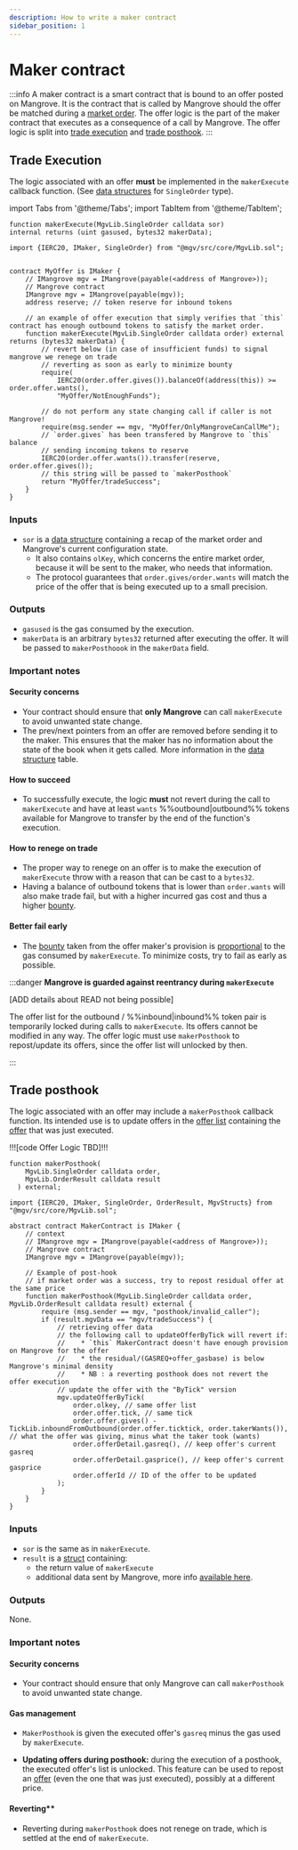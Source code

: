 ```yaml
---
description: How to write a maker contract
sidebar_position: 1
---
```


# Maker contract

:::info 
A maker contract is a smart contract that is bound to an offer posted on Mangrove. 
It is the contract that is called by Mangrove should the offer be matched during a [market order](../market-order/README.md). 
The offer logic is the part of the maker contract that executes as a consequence of a call by Mangrove. The offer logic is split into [trade execution](#trade-execution) 
and [trade posthook](#trade-posthook).
:::

## Trade Execution

The logic associated with an offer **must** be implemented in the `makerExecute` callback function. (See [data structures](offer-data-structures.md#mgvlib.singleorder) for `SingleOrder` type).

import Tabs from '@theme/Tabs';
import TabItem from '@theme/TabItem';

<Tabs>
<TabItem value="signature" label="Signature" default>

```solidity
function makerExecute(MgvLib.SingleOrder calldata sor)
internal returns (uint gasused, bytes32 makerData);
```

</TabItem>

<TabItem value="offerLogic" label="Offer logic">

```solidity
import {IERC20, IMaker, SingleOrder} from "@mgv/src/core/MgvLib.sol";


contract MyOffer is IMaker {
    // IMangrove mgv = IMangrove(payable(<address of Mangrove>));
    // Mangrove contract
    IMangrove mgv = IMangrove(payable(mgv));
    address reserve; // token reserve for inbound tokens
    
    // an example of offer execution that simply verifies that `this` contract has enough outbound tokens to satisfy the market order.
    function makerExecute(MgvLib.SingleOrder calldata order) external returns (bytes32 makerData) {
        // revert below (in case of insufficient funds) to signal mangrove we renege on trade
        // reverting as soon as early to minimize bounty
        require(
            IERC20(order.offer.gives()).balanceOf(address(this)) >= order.offer.wants(),
            "MyOffer/NotEnoughFunds");
    
        // do not perform any state changing call if caller is not Mangrove!
        require(msg.sender == mgv, "MyOffer/OnlyMangroveCanCallMe");
        // `order.gives` has been transfered by Mangrove to `this` balance
        // sending incoming tokens to reserve
        IERC20(order.offer.wants()).transfer(reserve, order.offer.gives());
        // this string will be passed to `makerPosthook`
        return "MyOffer/tradeSuccess";
    }
}
```

</TabItem>
</Tabs>

### Inputs

* `sor` is a [data structure](./offer-data-structures.md#public-data-structures) containing a recap of the market order and Mangrove's current configuration state.
    * It also contains `olKey`, which concerns the entire market order, because it will be sent to the maker, who needs that information.
    * The protocol guarantees that `order.gives/order.wants` will match the price of the offer that is being executed up to a small precision.

### Outputs

* `gasused` is the gas consumed by the execution.
* `makerData` is an arbitrary `bytes32` returned after executing the offer. It will be passed to `makerPosthoook` in the `makerData` field.


### Important notes


#### Security concerns

* Your contract should ensure that **only Mangrove** can call `makerExecute` to avoid unwanted state change.
* The prev/next pointers from an offer are removed before sending it to the maker. This ensures that the maker has no information about the state of the book when it gets called. More information in the [data structure](./offer-data-structures.md#public-data-structures) table.

#### How to succeed

* To successfully execute, the logic **must** not revert during the call to `makerExecute` and have at least `wants` %%outbound|outbound%% tokens available for Mangrove to transfer by the end of the function's execution.

#### How to renege on trade

* The proper way to renege on an offer is to make the execution of `makerExecute` throw with a reason that can be cast to a `bytes32`.
* Having a balance of outbound tokens that is lower than `order.wants` will also make trade fail, but with a higher incurred gas cost and thus a higher [bounty](offer-provision.md#provision-and-offer-bounty).

#### Better fail early

* The [bounty](offer-provision.md#computing-the-provision-and-offer-bounty) taken from the offer maker's provision is [proportional](offer-provision.md#computing-the-provision-and-offer-bounty) to the gas consumed by `makerExecute`. To minimize costs, try to fail as early as possible.


:::danger **Mangrove is guarded against reentrancy during `makerExecute`**

[ADD details about READ not being possible]

The offer list for the outbound / %%inbound|inbound%% token pair is temporarily locked during calls to `makerExecute`. Its offers cannot be modified in any way. The offer logic must use `makerPosthook` to repost/update its offers, since the offer list will unlocked by then.

:::

## Trade posthook

The logic associated with an offer may include a `makerPosthook` callback function. Its intended use is to update offers in the [offer list](../offer-list/README.md) containing the [offer](./) that was just executed.

!!![code Offer Logic TBD]!!!

<Tabs>
<TabItem value="signature" label="Signature" default>

```solidity
function makerPosthook(
    MgvLib.SingleOrder calldata order,
    MgvLib.OrderResult calldata result
  ) external;
```

</TabItem>
<TabItem value="offerLogic" label="Offer logic">

```solidity
import {IERC20, IMaker, SingleOrder, OrderResult, MgvStructs} from "@mgv/src/core/MgvLib.sol";

abstract contract MakerContract is IMaker {
    // context 
    // IMangrove mgv = IMangrove(payable(<address of Mangrove>));
    // Mangrove contract
    IMangrove mgv = IMangrove(payable(mgv));
    
    // Example of post-hook
    // if market order was a success, try to repost residual offer at the same price
    function makerPosthook(MgvLib.SingleOrder calldata order, MgvLib.OrderResult calldata result) external {
        require (msg.sender == mgv, "posthook/invalid_caller");
        if (result.mgvData == "mgv/tradeSuccess") {
            // retrieving offer data
            // the following call to updateOfferByTick will revert if:
            //    * `this` MakerContract doesn't have enough provision on Mangrove for the offer
            //    * the residual/(GASREQ+offer_gasbase) is below Mangrove's minimal density
            //    * NB : a reverting posthook does not revert the offer execution
            // update the offer with the "ByTick" version
            mgv.updateOfferByTick(
                order.olkey, // same offer list
                order.offer.tick, // same tick
                order.offer.gives() - TickLib.inboundFromOutbound(order.offer.ticktick, order.takerWants()), // what the offer was giving, minus what the taker took (wants)
                order.offerDetail.gasreq(), // keep offer's current gasreq 
                order.offerDetail.gasprice(), // keep offer's current gasprice
                order.offerId // ID of the offer to be updated 
            );
        }
    }
}
```

</TabItem>
</Tabs>

### Inputs

* `sor` is the same as in `makerExecute`.
* `result` is a [struct](offer-data-structures.md#mgvlib-orderresult) containing:
  * the return value of `makerExecute`
  * additional data sent by Mangrove, more info [available here](offer-data-structures.md#mgvlib.orderresult).

### Outputs

None.

### Important notes

#### Security concerns

* Your contract should ensure that only Mangrove can call `makerPosthook` to avoid unwanted state change.

#### Gas management

* `MakerPosthook` is given the executed offer's `gasreq` minus the gas used by `makerExecute`.&#x20;

* **Updating offers during posthook:** during the execution of a posthook, the executed offer's list is unlocked. This feature can be used to repost an [offer](./) (even the one that was just executed), possibly at a different price.


#### Reverting**

* Reverting during `makerPosthook` does not renege on trade, which is settled at the end of `makerExecute`.
